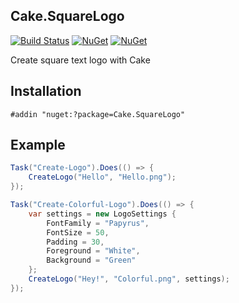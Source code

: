 ﻿## Cake.SquareLogo

[![Build Status](https://dev.azure.com/wk-j/square-logo/_apis/build/status/wk-j.square-logo?branchName=master)](https://dev.azure.com/wk-j/square-logo/_build/latest?definitionId=26&branchName=master)
[![NuGet](https://img.shields.io/nuget/v/Cake.SquareLogo.svg)](https://www.nuget.org/packages/Cake.SquareLogo)
[![NuGet](https://img.shields.io/nuget/v/wk.SquareLogo.svg)](https://www.nuget.org/packages/wk.SquareLogo)

Create square text logo with Cake

## Installation

`#addin "nuget:?package=Cake.SquareLogo"`

## Example

```csharp
Task("Create-Logo").Does(() => {
    CreateLogo("Hello", "Hello.png");
});

Task("Create-Colorful-Logo").Does(() => {
    var settings = new LogoSettings {
        FontFamily = "Papyrus",
        FontSize = 50,
        Padding = 30,
        Foreground = "White",
        Background = "Green"
    };
    CreateLogo("Hey!", "Colorful.png", settings);
});
```